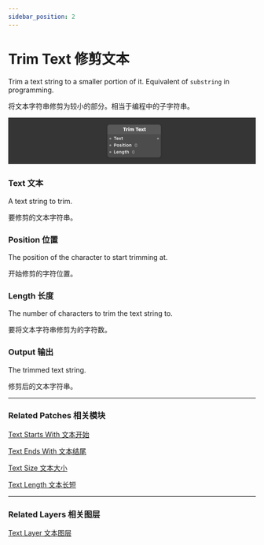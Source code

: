 ```yaml
---
sidebar_position: 2
---
```


# Trim Text 修剪文本

Trim a text string to a smaller portion of it. Equivalent of `substring` in programming.

将文本字符串修剪为较小的部分。相当于编程中的子字符串。

![Image](./../../static/img/docs/Text/trim-text.png)

### Text 文本

A text string to trim.

要修剪的文本字符串。

### Position 位置

The position of the character to start trimming at.

开始修剪的字符位置。

### Length 长度

The number of characters to trim the text string to.

要将文本字符串修剪为的字符数。

### Output 输出

The trimmed text string.

修剪后的文本字符串。

------

### Related Patches 相关模块

[Text Starts With 文本开始](./Text%20Starts%20With.md)

[Text Ends With 文本结尾](./Text%20Ends%20With.md)

[Text Size 文本大小](./Text%20Size.md)

[Text Length 文本长短](./Text%20Length.md)

------

### Related Layers 相关图层

[Text Layer 文本图层](./../Layer/Text%20Layer.md)
